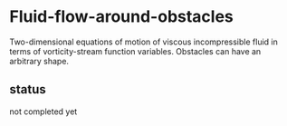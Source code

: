 # Fluid-flow-around-obstacles

Two-dimensional equations of motion of viscous incompressible fluid in terms of vorticity-stream function variables.
Obstacles can have an arbitrary shape.

## status
not completed yet
